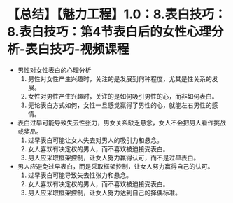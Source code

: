 # 【总结】【魅力工程】1.0：8.表白技巧：8.表白技巧：第4节表白后的女性心理分析-表白技巧-视频课程

-   男性对女性表白的心理分析
    1.  男性对女性产生兴趣时，关注的是发展到何种程度，尤其是性关系的发展。
    2.  女性对男性产生兴趣时，关注的是如何吸引男性的心，而非如何表白。
    3.  无论表白方式如何，女性一旦感觉赢得了男性的心，就能左右男性的感情。
-   表白过早可能导致失去性张力，男女关系缺乏悬念，女人不会把男人看作挑战或奖品。
    1.  过早表白可能让女人失去对男人的吸引力和悬念。
    2.  女人喜欢有决定权的男人，而不喜欢被迫接受表白。
    3.  男人应采取框架控制，让女人努力赢得认可，而不是过早表白。
-   男人应避免过早表白，而是采取框架控制，让女人努力赢得自己的认可。
    1.  过早表白可能导致失去性张力和悬念。
    2.  女人喜欢有决定权的男人，而不喜欢被迫接受表白。
    3.  男人应采取框架控制，让女人努力达到自己的择偶标准。